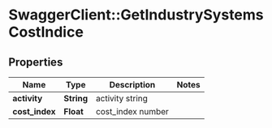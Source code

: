 # SwaggerClient::GetIndustrySystemsCostIndice

## Properties
Name | Type | Description | Notes
------------ | ------------- | ------------- | -------------
**activity** | **String** | activity string | 
**cost_index** | **Float** | cost_index number | 


